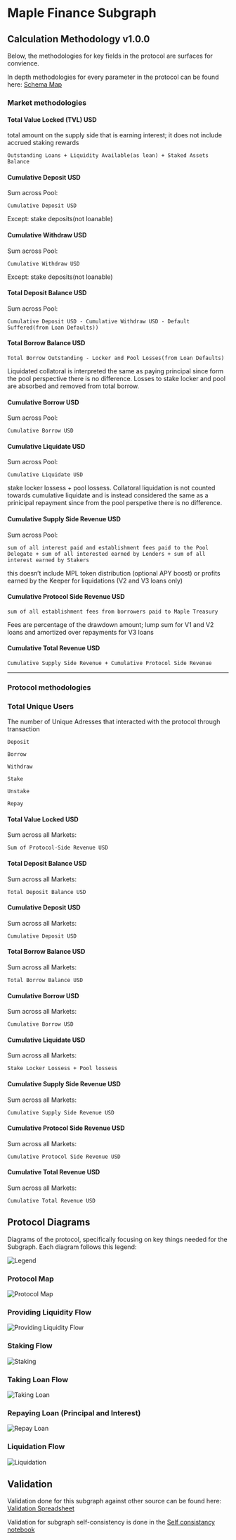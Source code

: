# Maple Finance Subgraph

## Calculation Methodology v1.0.0

Below, the methodologies for key fields in the protocol are surfaces for convience.

In depth methodologies for every parameter in the protocol can be found here: [Schema Map](https://fluffy-cobalt-78d.notion.site/Schema-Map-59607afc87ac4891a7dc8c407e18f48d)

### Market methodologies

#### Total Value Locked (TVL) USD

total amount on the supply side that is earning interest; it does not include accrued staking rewards

`Outstanding Loans + Liquidity Available(as loan) + Staked Assets Balance`

#### Cumulative Deposit USD

Sum across Pool:

`Cumulative Deposit USD`

Except: stake deposits(not loanable)

#### Cumulative Withdraw USD

Sum across Pool:

`Cumulative Withdraw USD`

Except: stake deposits(not loanable)

#### Total Deposit Balance USD

Sum across Pool:

`Cumulative Deposit USD - Cumulative Withdraw USD - Default Suffered(from Loan Defaults))`

#### Total Borrow Balance USD

`Total Borrow Outstanding - Locker and Pool Losses(from Loan Defaults)`

Liquidated collatoral is interpreted the same as paying principal since form the pool perspective there is no difference. Losses to stake locker and pool are absorbed and removed from total borrow.

#### Cumulative Borrow USD

Sum across Pool:

`Cumulative Borrow USD`

#### Cumulative Liquidate USD

Sum across Pool:

`Cumulative Liquidate USD`

stake locker lossess + pool lossess. Collatoral liquidation is not counted towards cumulative liquidate and is instead considered the same as a prinicipal repayment since from the pool perspetive there is no difference.

#### Cumulative Supply Side Revenue USD

Sum across Pool:

`sum of all interest paid and establishment fees paid to the Pool Delegate + sum of all interested earned by Lenders + sum of all interest earned by Stakers`

this doesn’t include MPL token distribution (optional APY boost) or profits earned by the Keeper for liquidations (V2 and V3 loans only)

#### Cumulative Protocol Side Revenue USD

`sum of all establishment fees from borrowers paid to Maple Treasury`

Fees are percentage of the drawdown amount; lump sum for V1 and V2 loans and amortized over repayments for V3 loans

#### Cumulative Total Revenue USD

`Cumulative Supply Side Revenue + Cumulative Protocol Side Revenue`

---

### Protocol methodologies

### Total Unique Users

The number of Unique Adresses that interacted with the protocol through transaction

`Deposit`

`Borrow`

`Withdraw`

`Stake`

`Unstake`

`Repay`

#### Total Value Locked USD

Sum across all Markets:

`Sum of Protocol-Side Revenue USD`

#### Total Deposit Balance USD

Sum across all Markets:

`Total Deposit Balance USD`

#### Cumulative Deposit USD

Sum across all Markets:

`Cumulative Deposit USD`

#### Total Borrow Balance USD

Sum across all Markets:

`Total Borrow Balance USD`

#### Cumulative Borrow USD

Sum across all Markets:

`Cumulative Borrow USD`

#### Cumulative Liquidate USD

Sum across all Markets:

`Stake Locker Lossess + Pool lossess`

#### Cumulative Supply Side Revenue USD

Sum across all Markets:

`Cumulative Supply Side Revenue USD`

#### Cumulative Protocol Side Revenue USD

Sum across all Markets:

`Cumulative Protocol Side Revenue USD`

#### Cumulative Total Revenue USD

Sum across all Markets:

`Cumulative Total Revenue USD`

## Protocol Diagrams

Diagrams of the protocol, specifically focusing on key things needed for the Subgraph. Each diagram follows this legend:

![Legend](./docs/Legend.jpg)

### Protocol Map

![Protocol Map](./docs/ProtocolMap.jpg)

### Providing Liquidity Flow

![Providing Liquidity Flow](./docs/ProvidingLiquidity.jpg)

### Staking Flow

![Staking](./docs/Staking.jpg)

### Taking Loan Flow

![Taking Loan](./docs/TakingLoan.jpg)

### Repaying Loan (Principal and Interest)

![Repay Loan](./docs/RepayLoan.jpg)

### Liquidation Flow

![Liquidation](./docs/Liquidation.jpg)

## Validation

Validation done for this subgraph against other source can be found here: [Validation Spreadsheet](https://docs.google.com/spreadsheets/d/1viyui7nAzUXMx68EJSW61xC251uS8zpKePzV2xijjGQ/edit?usp=sharing)

Validation for subgraph self-consistency is done in the [Self consistancy notebook](./validation/self_consistancy.ipynb)
